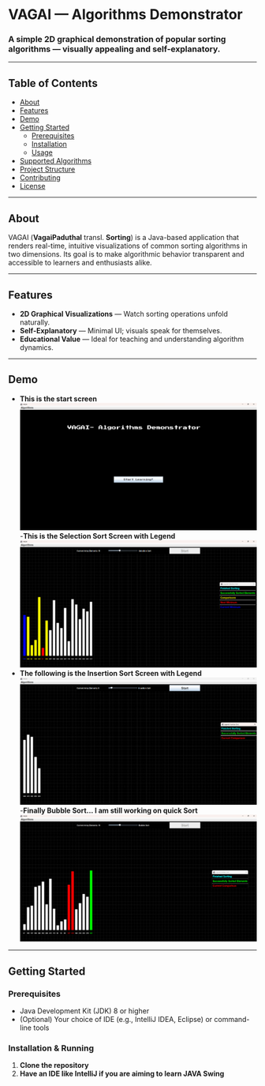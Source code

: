 # VAGAI — Algorithms Demonstrator

### A simple 2D graphical demonstration of popular sorting algorithms — visually appealing and self-explanatory.

---

##  Table of Contents
- [About](#about)
- [Features](#features)
- [Demo](#demo)
- [Getting Started](#getting-started)
    - [Prerequisites](#prerequisites)
    - [Installation](#installation)
    - [Usage](#usage)
- [Supported Algorithms](#supported-algorithms)
- [Project Structure](#project-structure)
- [Contributing](#contributing)
- [License](#license)

---

## About
VAGAI (**VagaiPaduthal** transl. **Sorting**) is a Java-based application that renders real-time, intuitive visualizations of common sorting algorithms in two dimensions. Its goal is to make algorithmic behavior transparent and accessible to learners and enthusiasts alike.

---

## Features
- **2D Graphical Visualizations** — Watch sorting operations unfold naturally.
- **Self-Explanatory** — Minimal UI; visuals speak for themselves.
- **Educational Value** — Ideal for teaching and understanding algorithm dynamics.

---

## Demo
- **This is the start screen**
<img src="ReadmeImages/DemoWelcomePage.png"></img>
-**This is the Selection Sort Screen with Legend**
<img src="ReadmeImages/SelectionSort.png"></img>
- **The following is the Insertion Sort Screen with Legend**
<img src="ReadmeImages/InsertionSort.png"></img>
-**Finally Bubble Sort... I am still working on quick Sort**
<img src="ReadmeImages/BubbleSort.png"></img>
---

## Getting Started

### Prerequisites
- Java Development Kit (JDK) 8 or higher
- (Optional) Your choice of IDE (e.g., IntelliJ IDEA, Eclipse) or command-line tools

### Installation & Running
1. **Clone the repository**  
2. **Have an IDE like IntelliJ if you are aiming to learn JAVA Swing**

